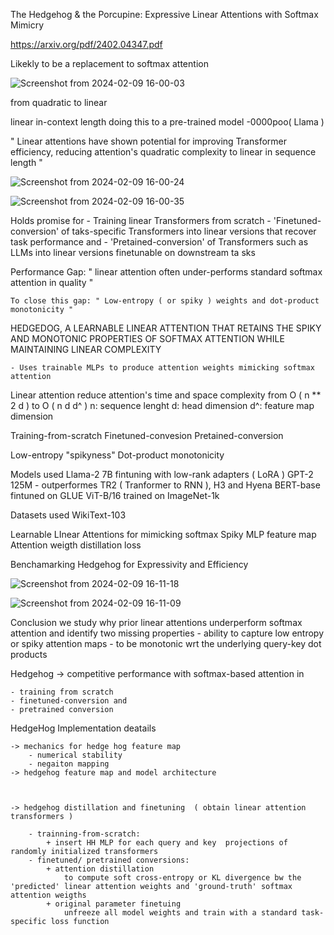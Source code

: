 The Hedgehog & the Porcupine: Expressive Linear Attentions with
Softmax Mimicry

https://arxiv.org/pdf/2402.04347.pdf

Likekly to be a replacement to softmax attention 

![Screenshot from 2024-02-09 16-00-03](https://github.com/vyomakesh09/notes/assets/54256947/913d2ba7-7d7d-4c92-96d8-89b3bd7e8ae2)


from quadratic to linear

linear in-context length doing this to a pre-trained model -0000poo( Llama )

" Linear attentions have shown potential for improving Transformer efficiency, reducing attention's quadratic complexity to linear in sequence length " 

![Screenshot from 2024-02-09 16-00-24](https://github.com/vyomakesh09/notes/assets/54256947/4107e2a4-b541-40c2-b0a4-7621b83aba74)


![Screenshot from 2024-02-09 16-00-35](https://github.com/vyomakesh09/notes/assets/54256947/aaeef21c-f92c-4186-a336-6b9f5f4b42f8)


Holds promise for 
    - Training linear Transformers from scratch 
    - 'Finetuned-conversion' of taks-specific Transformers into linear versions that recover task performance and 
    - 'Pretained-conversion' of Transformers such as LLMs into linear versions finetunable on downstream ta sks 

Performance Gap: " linear attention often under-performs standard softmax attention in quality " 

    To close this gap: " Low-entropy ( or spiky ) weights and dot-product monotonicity " 

HEDGEDOG, A LEARNABLE LINEAR ATTENTION THAT RETAINS THE SPIKY AND MONOTONIC PROPERTIES OF SOFTMAX ATTENTION WHILE MAINTAINING LINEAR COMPLEXITY

    - Uses trainable MLPs to produce attention weights mimicking softmax attention 

Linear attention reduce attention's time and space complexity 
from O ( n ** 2 d ) to O ( n d d^ ) 
    n: sequence lenght
    d: head dimension 
    d^: feature map dimension 


Training-from-scratch 
Finetuned-convesion 
Pretained-conversion 

Low-entropy "spikyness"
Dot-product monotonicity 

Models used 
    Llama-2 7B fintuning with low-rank adapters ( LoRA )
    GPT-2 125M - outperformes TR2 ( Tranformer to RNN ), H3 and Hyena
    BERT-base fintuned on GLUE
    ViT-B/16 trained on ImageNet-1k



Datasets used
    WikiText-103


Learnable LInear Attentions for mimicking softmax
    Spiky MLP feature map 
    Attention weigth distillation loss 

Benchamarking Hedgehog for Expressivity and Efficiency 

![Screenshot from 2024-02-09 16-11-18](https://github.com/vyomakesh09/notes/assets/54256947/d4e497c5-e2d3-4a56-b4e3-1b12d124f037)

![Screenshot from 2024-02-09 16-11-09](https://github.com/vyomakesh09/notes/assets/54256947/a82b97b5-11a2-42b7-a322-c72f7a8e28bd)

Conclusion 
    we study why prior linear attentions underperform softmax attention and identify two missing properties 
    - ability to capture low entropy or spiky attention maps 
    - to be monotonic wrt the underlying query-key dot products 

Hedgehog -> competitive performance with softmax-based attention in 

    - training from scratch 
    - finetuned-conversion and 
    - pretrained conversion 



HedgeHog Implementation deatails

    -> mechanics for hedge hog feature map 
        - numerical stability 
        - negaiton mapping 
    -> hedgehog feature map and model architecture
    


    -> hedgehog distillation and finetuning  ( obtain linear attention transformers )
        
        - trainning-from-scratch:
            + insert HH MLP for each query and key  projections of randomly initialized transformers 
        - finetuned/ pretrained conversions:
            + attention distillation 
                to compute soft cross-entropy or KL divergence bw the 'predicted' linear attention weights and 'ground-truth' softmax attention weigths 
            + original parameter finetuing
                unfreeze all model weights and train with a standard task-specific loss function 

                